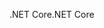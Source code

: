 <span data-ttu-id="eb97f-101">.NET Core</span><span class="sxs-lookup"><span data-stu-id="eb97f-101">.NET Core</span></span>